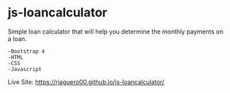 # js-loancalculator

Simple loan calculator that will help you determine the monthly payments on a loan.

    -Bootstrap 4
    -HTML
    -CSS
    -Javascript
    
Live Site: https://rjaguero00.github.io/js-loancalculator/
